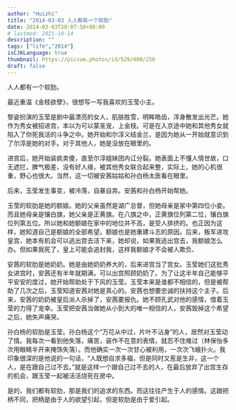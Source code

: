 ```yaml
---
author: "Huizhi"
title: "2014-03-03 人人都有一个软肋"
date: 2014-03-03T20:07:58+08:00
# lastmod: 2021-10-14
description: ""
tags: ["life","2014"]
isCJKLanguage: true
thumbnail: https://picsum.photos/id/529/400/250
draft: false
---
```


人人都有一个软肋。

最近重温《金枝欲孽》，很想写一写我喜欢的玉莹小主。


黎姿扮演的玉莹是剧中最漂亮的女人，肌肤胜雪，明眸皓齿，浑身散发出光芒。她作为秀女被招进宫，本以为可以蒙圣宠，上金枝。可是在入京途中她和其他秀女就陷入了你死我活的斗争之中。她开始和尔淳义结金兰，是因为她从一开始就意识到了尔淳是她的对手。对于其他人，她是没放在眼里的。

进宫后，她开始装疯卖傻，直至尔淳姐妹团内讧分裂。她表面上不懂人情世故，口无遮拦，脾气极差，没有好人缘，被其他秀女联合起来整，实际上，她的心机很重，野心也很大。当然，这一切被安茜姑姑和孙白杨太医看在眼里。

后来，玉莹发生事变，被冷落，自暴自弃。安茜和孙白杨开始帮她。

玉莹的软肋是她的额娘。她的父亲虽然是湖广总督，但她母亲是家中第四位小妾。而且她母亲是镶白旗，她父亲是正黄旗。在八旗之中，正黄旗位列第二位，镶白旗位列第五位。所以她和她额娘在家中的地位并不高，是受人排挤的。也正因为这样，她知道自己是额娘的全部希望。额娘也是她重建斗志的原因。后来，叛军进攻皇宫，她本有机会可以逃出宫去活下来，她却说，如果我逃出宫去，我额娘怎么办。但如果我死了，皇上可能会追封我，这样我额娘才不会被人欺负、

安茜的软肋是她奶奶。她是由她奶奶养大的，后来进宫当了宫女。玉莹她们这批秀女进宫时，安茜还有半年就期满，可以出宫照顾奶奶了。为了让这半年自己能够平平安安的度过，她开始帮助处于下风的玉莹。玉莹本来是谁都不相信的，但是被帮助了几次之后，玉莹知道安茜对她是真心的。安茜也想要忠诚的扶持这个主子。后来，安茜的奶奶被皇后派人杀掉了，安茜要报仇。她不顾孔武对他的感情，借着玉莹的力得了宠幸。玉莹把安茜当做她从小到大的唯一相信的人，安茜毁掉这个希望之后，她失声痛哭。

孙白杨的软肋是玉莹。孙白杨这个“万花从中过，片叶不沾身”的人，居然对玉莹动了情。我每次一看到他失落，痛苦，装作不在意的表情，就忍不住难过（林保怡多次用眼睛半开来掩饰失落）。而他确实一次一次甘心被利用，一次次飞蛾扑火。我印象很深的是他说的一句话，“人既想自求多福，但是同时又惹是生非，这一个人，是在跟自己过不去。”就是这样一个跟自己过不去的人，在最后放弃了出宫生存的机会，跟玉莹一起被活活烧死在房中。

是的，我们都有软肋，那是我们的追求的东西。而这往往产生于人的感情。这跟把柄不同，把柄是由于人的欲望引起，但是软肋是由于爱引起。